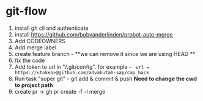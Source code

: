 # git-flow

1. install gh cli and authenticate
1. install https://github.com/bobvanderlinden/probot-auto-merge
1. Add CODEOWNERS
1. Add merge label
1. create feature branch -  **we can remove it since we are using HEAD **
1. fix the code
1. Add token to url in "<project name>/.git/config". for example - 
  `	url = https://<token>@github.com/advahutah-sap/cap_hack`
1. Run task "super git" - git add & commit & push **Need to change the cwd to project path**
1. create pr -> gh pr create -f -l merge
